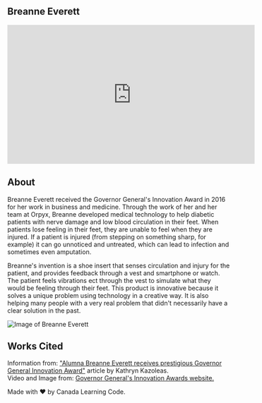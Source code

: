 <!DOCTYPE html>
<html>
<head>
  <meta charset="utf-8">
  <meta name="viewport" content="width=device-width, initial-scale=1">
  <title>Innovation Website</title>
  <link rel="stylesheet" href="style.css">
</head>
<body>
  <section class="main">
    <h1>Breanne Everett</h1>
    <iframe width="560" height="315" src="https://www.youtube.com/embed/-ULMBwdAvTg" frameborder="0" allow="autoplay; encrypted-media" allowfullscreen></iframe>
    <h2>
      About 
    </h2>
    <p>Breanne Everett received the Governor General's Innovation Award in 2016 for her work in business and medicine. Through the work of her and her team at  Orpyx, Breanne developed medical technology to help diabetic patients with nerve damage and low blood circulation in their feet. When patients lose feeling in their feet, they are unable to feel when they are injured. If a patient is injured (from stepping on something sharp, for example) it can go unnoticed and untreated, which can lead to infection and sometimes even amputation. </p>
    <p>Breanne's invention is a shoe insert that senses circulation and injury for the patient, and provides feedback through a vest and smartphone or watch. The patient feels vibrations ect through the vest to simulate what they would be feeling through their feet. This product is innovative because it solves a unique problem using technology in a creative way. It is also helping many people with a very real problem that didn't necessarily have a clear solution in the past. </p>
    <img src="https://cdn.glitch.com/c9296896-e04a-4993-8541-85f1f103d136%2Fbreanne-everett.jpg?1538075771596" alt="Image of Breanne Everett"/>
    <h2>
    Works Cited
    </h2>
    <p>
      Information from: <a href="https://www.ucalgary.ca/utoday/issue/2016-05-20/alumna-breanne-everett-receives-prestigious-governor-general-innovation-award">"Alumna Breanne Everett receives prestigious Governor General Innovation Award"</a> article by Kathryn Kazoleas.
    <br>
    Video and Image from: <a href="https://innovation.gg.ca/en/">Governor General's Innovation Awards website.</a>
    </p>
  </section>
  <footer>Made with &hearts; by Canada Learning Code.</footer>
</body>
</html>
